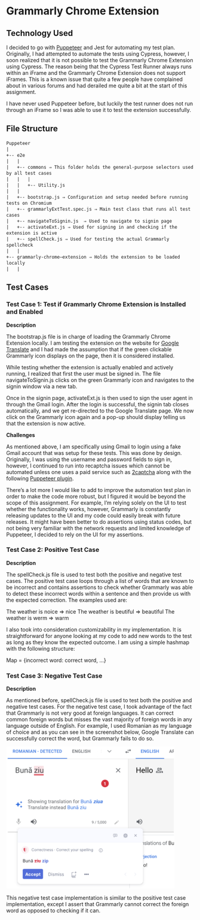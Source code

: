 # Grammarly Chrome Extension

## Technology Used

I decided to go with [Puppeteer](https://pptr.dev/) and Jest for automating my test plan. Originally, I had attempted to automate the tests using Cypress, however, I soon realized that it is not possible to test the Grammarly Chrome Extension using Cypress. The reason being that the Cypress Test Runner always runs within an iFrame and the Grammarly Chrome Extension does not support iFrames. This is a known issue that quite a few people have complained about in various forums and had derailed me quite a bit at the start of this assignment.

I have never used Puppeteer before, but luckily the test runner does not run through an iFrame so I was able to use it to test the extension successfully.


## File Structure
```
Puppeteer
|
+-- e2e
|   |
|   +-- commons ⇒ This folder holds the general-purpose selectors used by all test cases
|   |   |
|   |   +-- Utility.js
|   |
|   +-- bootstrap.js ⇒ Configuration and setup needed before running tests on Chromium
|   +-- grammarlyExtTest.spec.js ⇒ Main test class that runs all test cases
|   +-- navigateToSignin.js  ⇒ Used to navigate to signin page
|   +-- activateExt.js ⇒ Used for signing in and checking if the extension is active
|   +-- spellCheck.js ⇒ Used for testing the actual Grammarly spellcheck
|   |
+-- grammarly-chrome–extension ⇒ Holds the extension to be loaded locally
|   |
```

## Test Cases

### Test Case 1: Test if Grammarly Chrome Extension is Installed and Enabled

**Description**

The bootstrap.js file is in charge of loading the Grammarly Chrome Extension locally. I am testing the extension on the website for [Google Translate](https://translate.google.ca/) and I had made the assumption that if the green clickable Grammarly icon displays on the page, then it is considered installed. 

While testing whether the extension is actually enabled and actively running, I realized that first the user must be signed in. The file navigateToSignin.js clicks on the green Grammarly icon and navigates to the signin window via a new tab. 

Once in the signin page, activateExt.js is then used to sign the user agent in through the Gmail login. After the login is successful, the signin tab closes automatically, and we get re-directed to the Google Translate page. We now click on the Grammarly icon again and a pop-up should display telling us that the extension is now active.

**Challenges**

As mentioned above, I am specifically using Gmail to login using a fake Gmail account that was setup for these tests. This was done by design. Originally, I was using the username and password fields to sign in, however, I continued to run into recaptcha issues which cannot be automated unless one uses a paid service such as [2captcha](https://2captcha.com/) along with the following [Puppeteer plugin](https://github.com/berstend/puppeteer-extra/tree/c5828dd01333b6dbb15d74e63d9b866b2b2ff2a6/packages/puppeteer-extra-plugin-recaptcha).

There’s a lot more I would like to add to improve the automation test plan in order to make the code more robust, but I figured it would be beyond the scope of this assignment. For example, I’m relying solely on the UI to test whether the functionality works, however, Grammarly is constantly releasing updates to the UI and my code could easily break with future releases. It might have been better to do assertions using status codes, but not being very familiar with the network requests and limited knowledge of Puppeteer, I decided to rely on the UI for my assertions.


### Test Case 2: Positive Test Case

**Description**

The spellCheck.js file is used to test both the positive and negative test cases. The positive test case loops through a list of words that are known to be incorrect and contains assertions to check whether Grammarly was able to detect these incorrect words within a sentence and then provide us with the expected correction. The examples used are:

The weather is noice ⇒ nice
The weather is beutiful ⇒ beautiful
The weather is werm ⇒ warm

I also took into consideration customizability in my implementation. It is straightforward for anyone looking at my code to add new words to the test as long as they know the expected outcome. I am using a simple hashmap with the following structure:

Map = {incorrect word: correct word, …}


### Test Case 3: Negative Test Case

**Description**

As mentioned before, spellCheck.js file is used to test both the positive and negative test cases. For the negative test case, I took advantage of the fact that Grammarly is not very good at foreign languages. It can correct common foreign words but misses the vast majority of foreign words in any language outside of English. For example, I used Romanian as my language of choice and as you can see in the screenshot below, Google Translate can successfully correct the word, but Grammarly fails to do so.

<img width="450px" src="./resources/negative-test-case.png">

This negative test case implementation is similar to the positive test case implementation, except I assert that Grammarly cannot correct the foreign word as opposed to checking if it can.
